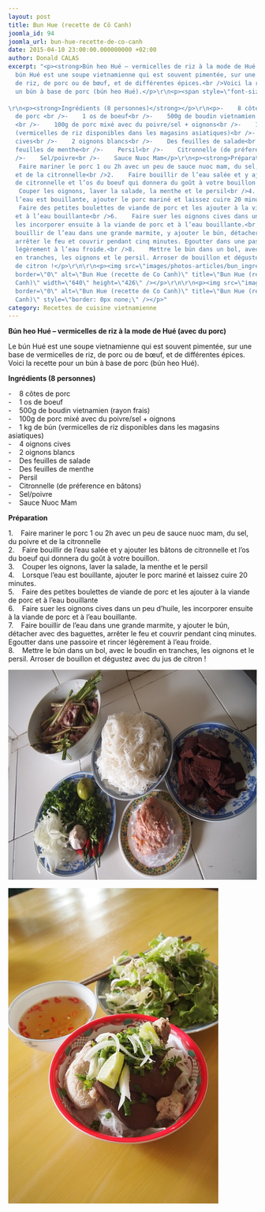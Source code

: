 ```yaml
---
layout: post
title: Bun Hue (recette de Cô Canh)
joomla_id: 94
joomla_url: bun-hue-recette-de-co-canh
date: 2015-04-10 23:00:00.000000000 +02:00
author: Donald CALAS
excerpt: "<p><strong>Bún heo Hué – vermicelles de riz à la mode de Hué (avec du porc)</strong></p>\r\n<p>Le
  bún Hué est une soupe vietnamienne qui est souvent pimentée, sur une base de vermicelles
  de riz, de porc ou de bœuf, et de différentes épices.<br />Voici la recette pour
  un bún à base de porc (bún heo Hué).</p>\r\n<p><span style=\"font-size: xx-small;\">
  
\r\n<p><strong>Ingrédients (8 personnes)</strong></p>\r\n<p>-    8 côtes
  de porc <br />-    1 os de boeuf<br />-    500g de boudin vietnamien (rayon frais)
  <br />-    100g de porc mixé avec du poivre/sel + oignons<br />-    1 kg de bún
  (vermicelles de riz disponibles dans les magasins asiatiques)<br />-    4 oignons
  cives<br />-    2 oignons blancs<br />-    Des feuilles de salade<br />-    Des
  feuilles de menthe<br />-    Persil<br />-    Citronnelle (de préference en bâtons)<br
  />-    Sel/poivre<br />-    Sauce Nuoc Mam</p>\r\n<p><strong>Préparation</strong></p>\r\n<p>1.  
   Faire mariner le porc 1 ou 2h avec un peu de sauce nuoc mam, du sel, du poivre
  et de la citronnelle<br />2.    Faire bouillir de l’eau salée et y ajouter les bâtons
  de citronnelle et l’os du boeuf qui donnera du goût à votre bouillon.<br />3.  
   Couper les oignons, laver la salade, la menthe et le persil<br />4.    Lorsque
  l’eau est bouillante, ajouter le porc mariné et laissez cuire 20 minutes.<br />5.  
   Faire des petites boulettes de viande de porc et les ajouter à la viande de porc
  et à l’eau bouillante<br />6.    Faire suer les oignons cives dans un peu d’huile,
  les incorporer ensuite à la viande de porc et à l’eau bouillante.<br />7.    Faire
  bouillir de l’eau dans une grande marmite, y ajouter le bún, détacher avec des baguettes,
  arrêter le feu et couvrir pendant cinq minutes. Egoutter dans une passoire et rincer
  légèrement à l’eau froide.<br />8.    Mettre le bún dans un bol, avec le boudin
  en tranches, les oignons et le persil. Arroser de bouillon et dégustez avec du jus
  de citron !</p>\r\n\r\n<p><img src=\"images/photos-articles/bun_ingredients.jpg\"
  border=\"0\" alt=\"Bun Hue (recette de Co Canh)\" title=\"Bun Hue (recette de Co
  Canh)\" width=\"640\" height=\"426\" /></p>\r\n\r\n<p><img src=\"images/photos-articles/bun_plat.jpg\"
  border=\"0\" alt=\"Bun Hue (recette de Co Canh)\" title=\"Bun Hue (recette de Co
  Canh)\" style=\"border: 0px none;\" /></p>"
category: Recettes de cuisine vietnamienne
---
```

<p><strong>Bún heo Hué – vermicelles de riz à la mode de Hué (avec du porc)</strong></p>
<p>Le bún Hué est une soupe vietnamienne qui est souvent pimentée, sur une base de vermicelles de riz, de porc ou de bœuf, et de différentes épices.<br />Voici la recette pour un bún à base de porc (bún heo Hué).</p>
<p><span style="font-size: xx-small;"> 

<p><strong>Ingrédients (8 personnes)</strong></p>
<p>-    8 côtes de porc <br />-    1 os de boeuf<br />-    500g de boudin vietnamien (rayon frais) <br />-    100g de porc mixé avec du poivre/sel + oignons<br />-    1 kg de bún (vermicelles de riz disponibles dans les magasins asiatiques)<br />-    4 oignons cives<br />-    2 oignons blancs<br />-    Des feuilles de salade<br />-    Des feuilles de menthe<br />-    Persil<br />-    Citronnelle (de préference en bâtons)<br />-    Sel/poivre<br />-    Sauce Nuoc Mam</p>
<p><strong>Préparation</strong></p>
<p>1.    Faire mariner le porc 1 ou 2h avec un peu de sauce nuoc mam, du sel, du poivre et de la citronnelle<br />2.    Faire bouillir de l’eau salée et y ajouter les bâtons de citronnelle et l’os du boeuf qui donnera du goût à votre bouillon.<br />3.    Couper les oignons, laver la salade, la menthe et le persil<br />4.    Lorsque l’eau est bouillante, ajouter le porc mariné et laissez cuire 20 minutes.<br />5.    Faire des petites boulettes de viande de porc et les ajouter à la viande de porc et à l’eau bouillante<br />6.    Faire suer les oignons cives dans un peu d’huile, les incorporer ensuite à la viande de porc et à l’eau bouillante.<br />7.    Faire bouillir de l’eau dans une grande marmite, y ajouter le bún, détacher avec des baguettes, arrêter le feu et couvrir pendant cinq minutes. Egoutter dans une passoire et rincer légèrement à l’eau froide.<br />8.    Mettre le bún dans un bol, avec le boudin en tranches, les oignons et le persil. Arroser de bouillon et dégustez avec du jus de citron !</p>

<p><img src="/assets/images/photos-articles/bun_ingredients.jpg" border="0" alt="Bun Hue (recette de Co Canh)" title="Bun Hue (recette de Co Canh)" width="640" height="426" /></p>

<p><img src="/assets/images/photos-articles/bun_plat.jpg" border="0" alt="Bun Hue (recette de Co Canh)" title="Bun Hue (recette de Co Canh)" style="border: 0px none;" /></p>

